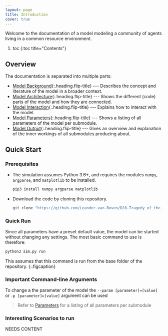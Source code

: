 ```yaml
---
layout: page
title: Introduction
cover: true
---
```


Welcome to the documentation of a model modeling a community of agents living in a common resource environment. 

1. toc
{:toc title="Contents"}

## Overview
The documentation is separated into multiple parts:

* [Model Background](/D28-Tragedy_of_the_Commons/pages/background/){:.heading.flip-title} --- Describes the concept and literature of the model in a broader context.
* [Model Architecture](/D28-Tragedy_of_the_Commons/pages/architecture){:.heading.flip-title} --- Shows the different (code) parts of the model and how they are connected.
* [Model Interaction](/D28-Tragedy_of_the_Commons/pages/interaction){:.heading.flip-title} --- Explains how to interact with the model.
* [Model Parameters](/D28-Tragedy_of_the_Commons/pages/parameters){:.heading.flip-title} --- Shows a listing of all parameters of the model per submodule.
* [Model Output](/D28-Tragedy_of_the_Commons/pages/output){:.heading.flip-title} --- Gives an overview and explanation of the inner workings of all submodules producing about.

## Quick Start
### Prerequisites
* The simulation assumes Python 3.6+, and requires the modules `numpy`, `argparse`, and `matplotlib` to be installed.
  ```bash
  pip3 install numpy argparse matplotlib
  ``` 
* Download the code by cloning this repository.
  ```bash
  git clone "https://github.com/Leander-van-Boven/D28-Tragedy_of_the_Commons"
  ```

### Quick Run
Since all parameters have a preset default value, the model can be started without changing any settings. The most basic command to use is therefore:
```bash
python3 sim.py run
```
This assumes that this command is run from the base folder of the repository.
{:.figcaption}

### Important Command-line Arguments
To change a the parameter of the model the `--param [parameter]=[value]` or `-p [parameter]=[value]` argument can be used 

> Refer to [Parameters](/D28-Tragedy_of_the_Commons/pages/parameters) for a listing of all parameters per submodule

### Interesting Scenarios to run
NEEDS CONTENT

<clap-button></clap-button>